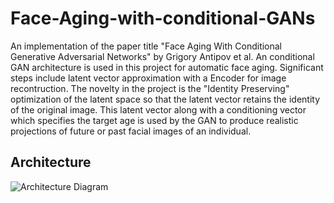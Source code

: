 # Face-Aging-with-conditional-GANs
An implementation of the paper title "Face Aging With Conditional Generative Adversarial Networks" by Grigory Antipov et al. An conditional GAN architecture is used in this project for automatic face aging. Significant steps include latent vector approximation with a Encoder for image recontruction. The novelty in the project is the "Identity Preserving" optimization of the latent space so that the latent vector retains the identity of the original image. This latent vector along with a conditioning vector which specifies the target age is used by the GAN to produce realistic projections of future or past facial images of an individual. 

## Architecture
![Architecture Diagram](https://www.oreilly.com/library/view/generative-adversarial-networks/9781789136678/assets/3019472f-d08b-4fa2-9ea1-071be37bc6bd.png)
